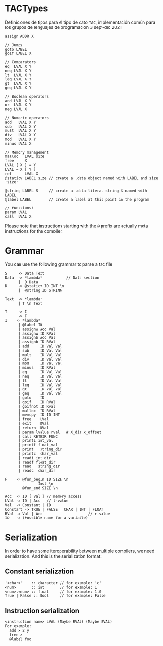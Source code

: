 # TACTypes
Definiciones de tipos para el tipo de dato `TAC`, implementación común para los grupos de lenguajes de programación 3 sept-dic 2021

```
assign ADDR X

// Jumps
goto LABEL
goif LABEL X

// Comparators
eq  LVAL X Y
neq LVAL X Y
lt  LVAL X Y
leq LVAL X Y
gt  LVAL X Y
geq LVAL X Y

// Boolean operators
and LVAL X Y
or  LVAL X Y
neg LVAL X 

// Numeric operators
add   LVAL X Y
sub   LVAL X Y
mult  LVAL X Y
div   LVAL X Y
mod   LVAL X Y
minus LVAL X

// Memory management
malloc   LVAL size
free     X
LVAL [ X ] = Y
LVAL = X [ Y ]
ref      LVAL X
@staticv LABEL size // create a .data object named with LABEL and size 'size'

@string LABEL S     // create a .data literal string S named with LABEL 
@label LABEL        // create a label at this point in the program

// Functions?
param LVAL
call  LVAL X
```
Please note that instructions starting with the `@` prefix are actually meta instructions for the compiler.
# Grammar
You can use the following grammar to parse a tac file
```
S     -> Data Text
Data  -> *lambda*           // Data section
      |  D Data
D     -> @staticv ID INT \n
      |  @string ID STRING

Text  -> *lambda*
      | T \n Text
      
T     -> I
      -> F
I    -> *lambda*
      | @label ID
      | assignw Acc Val
      | assignw ID RVal
      | assignb Acc Val
      | assignb ID RVal
      | add     ID Val Val
      | sub     ID Val Val
      | mult    ID Val Val
      | div     ID Val Val
      | mod     ID Val Val
      | minus   ID RVal
      | eq      ID Val Val
      | neq     ID Val Val
      | lt      ID Val Val
      | leq     ID Val Val
      | gt      ID Val Val
      | geq     ID Val Val
      | goto    ID
      | goif    ID RVal
      | goifnot ID Rval
      | malloc  ID RVal
      | memcpy  ID ID INT
      | free    LVal
      | exit    RVal
      | return  RVal
      | param lvalue rval   # X_dir x_offset
      | call RETDIR FUNC
      | printi int_val
      | printf float_val
      | print   string_dir
      | printc  char_val
      | readi int_dir
      | readf float_dir
      | read   string_dir
      | readc  char_dir

F    -> @fun_begin ID SIZE \n
               Inst \n
        @fun_end SIZE \n

Acc  -> ID [ Val ] // memory access
LVal -> ID | Acc   // l-value
Val  -> Constant | ID 
Constant -> TRUE | FALSE | CHAR | INT | FLOAT
RVal -> Val | Acc                     // r-value
ID   -> (Possible name for a variable)
```

# Serialization
In order to have some iteroperability between multiple compilers, we need serialization. And this is the serialization format:

## Constant serialization
```
'<char>'    :: character // for example: 'c'
<num>       :: int       // for example: 1
<num>.<num> :: float     // for example: 1.0
True | False :: Bool     // for example: False
```
## Instruction serialization
```
<instruction name> LVAL (Maybe RVAL) (Maybe RVAL) 
For example:
  add x 2 y
  free z
  @label foo
```


